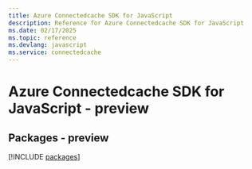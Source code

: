 ```yaml
---
title: Azure Connectedcache SDK for JavaScript
description: Reference for Azure Connectedcache SDK for JavaScript
ms.date: 02/17/2025
ms.topic: reference
ms.devlang: javascript
ms.service: connectedcache
---
```

# Azure Connectedcache SDK for JavaScript - preview
## Packages - preview
[!INCLUDE [packages](connectedcache-index.md)]